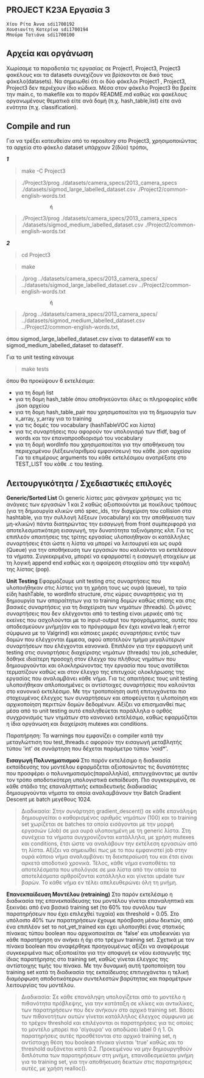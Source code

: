 ## PROJECT K23A Εργασία 3
	Χίου Ρίτα Άννα sdi1700192
	Χουσιανίτη Κατερίνα sdi1700194
	Μπούρα Τατιάνα sdi1700100

## Αρχεία και οργάνωση
Χωρίσαμε τα παραδοτέα τις εργασίας σε Project1, Project3, Project3 φακέλους και τα datasets συνεχίζουν να βρίσκονται σε δικό τους φάκελο(datasets). Να σημειωθεί ότι οι δύο φάκελοι Project1 , Project3, Project3 δεν περιέχουν ίδιο κώδικα.  Μέσα στον φάκελο Project3 θα βρείτε την main.c, το makefile και το παρόν README.md καθώς και φακέλους οργανωμένους θεματικά είτε ανά δομή (π.χ. hash_table,list) είτε ανά ενότητα (π.χ. classification). 

## Compile and run
Για να τρέξει κατευθείαν από το repository στο Project3, χρησιμοποιώντας τα αρχεία στο φάκελο dataset υπάρχουν 2(δύο) τρόποι,

***1***
> make -C Project3

> ./Project3/prog ./datasets/camera_specs/2013_camera_specs ./datasets/sigmod_large_labelled_dataset.csv ./Project2/common-english-words.txt

					ή
> ./Project3/prog ./datasets/camera_specs/2013_camera_specs ./datasets/sigmod_medium_labelled_dataset.csv ./Project2/common-english-words.txt
  
***2***
> cd Project3

> make  

> ./prog ../datasets/camera_specs/2013_camera_specs/ ../datasets/sigmod_large_labelled_dataset.csv ../Project2/common-english-words.txt

					ή  					
> ./prog ../datasets/camera_specs/2013_camera_specs/ ../datasets/sigmod_medium_labelled_dataset.csv ../Project2/common-english-words.txt,

  
όπου sigmod_large_labelled_dataset.csv είναι το datasetW και το sigmod_medium_labelled_dataset το datasetY.  
  
Για το unit testing κάνουμε
> make tests  

όπου θα προκύψουν 6 εκτελέσιμα: 
- για τη δομή list
- για τη δομη hash_table όπου αποθηκεύονται όλες οι πληροφορίες κάθε .json αρχείου
- για τη δομη hash_table_pair που χρησιμοποιείται για τη δημιουργία των x_array, y_array για το training
- για τις δομές του vocabulary (hashTableVOC και λίστα)
- για τις συναρτήσεις που αφορούν τον υπολογισμό των tfidf, bag of words και τον επαναπροσδιορισμό του vocabulary
- για τη δομή wordInfo που χρησιμοποιείται για την αποθήκευση του περιεχομένου (λέξεων/αριθμού εμφανίσεων) του κάθε .json αρχείου
Για τα επιμέρους arguments του κάθε εκτελέσιμου ανατρέξατε στο TEST_LIST του κάθε .c του testing.

## Λειτουργικότητα / Σχεδιαστικές επιλογές

**Generic/Sorted List**
Οι generic λίστες μας φάνηκαν χρήσιμες για τις ανάγκες των εργασιών 1 και 2 καθώς αξιοποιούνται με ποικίλους τρόπους (για τη δημιουργία κλικών από spec_ids, την διαχείριση του collision στα hashtable, για την συλλογή λέξεων (vocabulary) και την αποθήκευση των μη-κλικών) πάντα διατηρώντας την εισαγωγή from front συμπεριφορά για αποτελεσματικότερη εισαγωγή, την δυνατότητα ταξινόμησης κλπ. 
Για τις επιπλεόν απαιτήσεις της τρίτης εργασίας υλοποιήθηκαν οι κατάλληλες συναρτήσεις έτσι ώστε η λίστα να μπορεί να λειτουργεί και ως ουρά (Queue) για την αποθήκευση των εργασιών που καλούνται να εκτελέσουν τα νήματα. Συγκεκριμένα, μπορεί να εφαρμοστεί η εισαγωγή στοιχείων με τη λογική append end καθώς και η αφαίρεση στοιχείου από την κεφαλή της λίστας (pop).

**Unit Testing**
Εφαρμόζουμε unit testing στις συναρτήσεις που υλοποιήθηκαν στις λίστες για τη χρήση τους ως ουρά (queue), τα τρία είδη hashTable, το wordInfo structure, στις κύριες συναρτήσεις για τη δημιουργία των απαραίτητων για το training δομών καθώς επίσης και στις βασικές συναρτήσεις για τη διαχείριση των νημάτων (threads). Οι μόνες συναρτήσεις που δεν ελέγχονται από το testing είναι μερικές από τις εκείνες που ασχολούνται με το input-output του προγράμματος, αυτές που αποδεσμεύουν μνήμη(αν και το πρόγραμμα δεν έχει κανένα leak ή error σύμφωνα με το Valgrind) και κάποιες μικρές συναρτήσεις εντός των δομών που ελέγχονται έμμεσα, αφού αποτελούν τμήμα μεγαλύτερων συναρτήσεων που ελέγχονται κανονικά. 
Επιπλέον για την εφαρμογή unit testing στις συναρτήσεις διαχείρισης νημάτων (threads) του job_scheduler, δόθηκε ιδιαίτερη προσοχή στον έλεγχο του πλήθους νημάτων που δημιουργούνται και ολοκληρώνοντας την εργασία που τους ανατίθεται τερματίζουν καθώς και στον έλεγχο της επιτυχούς ολοκλήρωσης της εργασίας που αναλαμβάνει κάθε νήμα. Για τις απαιτήσεις τους unit testing υλοποιήθηκαν απλοποιημένες οι αντίστοιχες συναρτήσεις που καλούνται στο κανονικό εκτελέσιμο. Με την τροποποίηση αυτή επιτυγχάνεται πιο στοχευμένος έλεγχος των συναρτήσεων και αποφεύγεται η υλοποίηση και αρχικοποίηση περιττών δομών δεδομένων. Αξίζει να επισημανθεί πως μέσα από το unit testing αυτό επαληθεύεται παράλληλα ο ορθός συγχρονισμός των νημάτων στο κανονικό εκτελέσιμο, καθώς εφαρμόζεται η ίδια οργάνωση και διαχείριση mutexes και conditions.

Παρατήρηση: Τα warnings που εμφανίζει ο compiler κατά την μεταγλώττιση του test_threads.c αφορούν την εισαγωγή μεταβλητής τύπου 'int' σε συνάρτηση που δέχεται παράμετρο τύπου 'void*'.

**Εισαγωγή Πολυνηματισμού**
Στο παρόν εκτελέσιμο η διαδικασία εκπαίδευσης του μοντέλου εφαρμόζεται αξιοποιώντας τις δυνατότητες που προσφέρει ο πολυνηματισμός(παραλληλία), επιτυγχάνοντας με αυτόν τον τρόπο αποδοτικότερη υπολογιστικά εκπαίδευση. Πιο συγκεκριμένα, σε κάθε στάδιο της επαναληπτικής εκπαιδευτικής διαδικασίας δημιουργούνται νήματα τα οποία αναλαμβάνουν την Batch Gradient Descent με batch μεγέθους 1024. 
>Διαδικασία: 
Στην συνάρτηση gradient_descent() σε κάθε επανάληψη δημιουργείται ο καθορισμένος αριθμός νημάτων (100) και το training set χωρίζεται σε batches τα οποία εισάγονται με την μορφή εργασιών (Job) σε μια ουρά υλοποιημένη με τη generic λίστα. Στη συνέχεια τα νήματα συγχρονίζονται κατάλληλα, με χρήση mutexes και conditions, έτσι ώστε να αναλάβουν την εκτέλεση εργασιών από τη λίστα. Αξίζει να σημειωθεί πως με το που εμφανιστεί job στην ουρά κάποιο νήμα αναλαμβάνει τη διεκπεραίωσή του και έτσι είναι αρκετά αποδοτικό χρονικά. Τέλος, κάθε νήμα εναποθέτει τα αποτελέσματα που υπολόγισε σε μια λίστα από την οποία τα αποτελέσματα αρθροίζονται κατάλληλα και γίνεται update των βαρών. Το κάθε νήμα εν τέλει απελευθερώνει όλη τη μνήμη.

**Επανεκπαίδευση Μοντέλου (retraining)**
Στο παρόν εκτελέσιμο η διαδικασία της επανεκπαίδευσης του μοντέλου γίνεται επαναληπτικά και ξεκινάει από ένα βασικό training set (το 60% του συνόλου των παρατηρήσεων που έχει επιλεχθεί τυχαία) και threshold = 0.05. Στο υπόλοιπο 40% των παρατηρήσεων έχουμε πρόσβαση μέσω δεικτών, από ένα επιπλέον set το not_yet_trained και έχει υλοποιηθεί ένας στατικός πίνακας τύπου boolean που αρχικοποιείται σε 'false' και υποδεικνύει για κάθε παρατήρηση αν ανήκει ή όχι στο τρέχων training set. Σχετικά με τον πίνακα boolean που αναφέρθηκε προηγουμένως αξίζει να αναφέρουμε συγκεκριμένα πως αξιοποιείται για την αποφυγή εκ νέου εισαγωγής της ίδιας παρατήρησης στο training set, καθώς γίνεται έλεγχος της αντίστοιχης τιμής του πίνακα. Με την δυναμική αυτή τροποποίηση του training set κατά τη διαδικασία της εκπαίδευσης επιτυγχάνεται η τελική διαμόρφωση αποδοτικότερων συντελεστών βαρύτητας και παραμέτρων λειτουργίας του μοντέλου.
>Διαδικασία: 
Σε κάθε επανάληψη υπολογίζεται από το μοντέλο η πιθανότητα πρόβλεψης, για την κατάταξη σε κλίκες και αντικλίκες, των παρατηρήσεων που δεν ανήκουν στο αρχικό training set. Βάσει των πιθανοτήτων αυτών γίνεται κατάλληλος έλεγχος σύμφωνα με το τρέχον threshold και επιλέγονται οι παρατηρήσεις για τις οποίες το μοντέλο μπορεί πιο 'σίγουρα' να αποδώσει label 0 ή 1. Οι παρατηρήσεις αυτές προσθέτονται στο αρχικό training set, η αντίστοιχη θέση του boolean πίνακα γίνεται 'true' καθώς και το threshold αυξάνεται κατά 0.2. Προκειμένου να μην δημιουργηθούν διπλότυπα των παρατηρήσεων στη μνήμη, επαναδεσμεύεται μνήμη  για το training set, για την αποθήκευση δεικτών στις παρατηρήσεις αυτές, με χρήση realloc(). 



